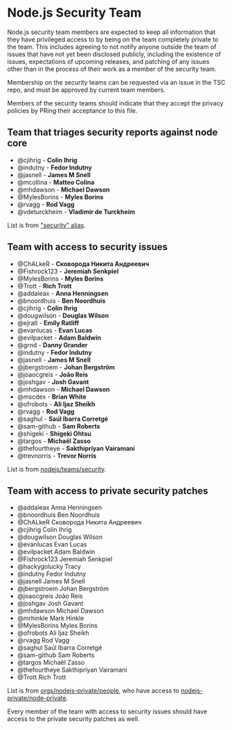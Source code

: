 # Node.js Security Team

Node.js security team members are expected to keep all information that they have
privileged access to by being on the team completely private to the team. This
includes agreeing to not notify anyone outside the team of issues that have not
yet been disclosed publicly, including the existence of issues, expectations of
upcoming releases, and patching of any issues other than in the process of their
work as a member of the security team.

Membership on the security teams can be requested via an issue in the TSC repo,
and must be approved by current team members.

Members of the security teams should indicate that they accept the privacy
policies by PRing their acceptance to this file.

## Team that triages security reports against node core

- @cjihrig - **Colin Ihrig**
- @indutny - **Fedor Indutny**
- @jasnell - **James M Snell**
- @mcollina - **Matteo Colina**
- @mhdawson - **Michael Dawson**
- @MylesBorins - **Myles Borins**
- @rvagg - **Rod Vagg**
- @vdeturckheim - **Vladimir de Turckheim**

List is from ["security" alias](https://github.com/nodejs/email/blob/master/iojs.org/aliases.json).

## Team with access to security issues

- @ChALkeR - **Сковорода Никита Андреевич**
- @Fishrock123 - **Jeremiah Senkpiel**
- @MylesBorins - **Myles Borins**
- @Trott - **Rich Trott**
- @addaleax - **Anna Henningsen**
- @bnoordhuis - **Ben Noordhuis**
- @cjihrig - **Colin Ihrig**
- @dougwilson - **Douglas Wilson**
- @ejratl - **Emily Ratliff**
- @evanlucas - **Evan Lucas**
- @evilpacket - **Adam Baldwin**
- @grnd - **Danny Grander**
- @indutny - **Fedor Indutny**
- @jasnell - **James M Snell**
- @jbergstroem - **Johan Bergström**
- @joaocgreis - **João Reis**
- @joshgav - **Josh Gavant**
- @mhdawson - **Michael Dawson**
- @mscdex - **Brian White**
- @ofrobots - **Ali Ijaz Sheikh**
- @rvagg - **Rod Vagg**
- @saghul - **Saúl Ibarra Corretgé**
- @sam-github - **Sam Roberts**
- @shigeki - **Shigeki Ohtsu**
- @targos - **Michaël Zasso**
- @thefourtheye - **Sakthipriyan Vairamani**
- @trevnorris - **Trevor Norris**

List is from [nodejs/teams/security](https://github.com/orgs/nodejs/teams/security/members).

## Team with access to private security patches

- @addaleax     Anna Henningsen
- @bnoordhuis	Ben Noordhuis
- @ChALkeR	Сковорода Никита Андреевич
- @cjihrig	Colin Ihrig
- @dougwilson	Douglas Wilson
- @evanlucas	Evan Lucas
- @evilpacket	Adam Baldwin
- @Fishrock123	Jeremiah Senkpiel
- @hackygolucky	Tracy
- @indutny	Fedor Indutny
- @jasnell	James M Snell
- @jbergstroem	Johan Bergström
- @joaocgreis	João Reis
- @joshgav	Josh Gavant
- @mhdawson	Michael Dawson
- @mrhinkle	Mark Hinkle
- @MylesBorins	Myles Borins
- @ofrobots	Ali Ijaz Sheikh
- @rvagg	Rod Vagg
- @saghul	Saúl Ibarra Corretgé
- @sam-github	Sam Roberts
- @targos	Michaël Zasso
- @thefourtheye	Sakthipriyan Vairamani
- @Trott	Rich Trott

List is from
[orgs/nodejs-private/people](https://github.com/orgs/nodejs-private/people),
who have access to
[nodejs-private/node-private](https://github.com/nodejs-private/node-private).

Every member of the team with access to security issues should have access to
the private security patches as well.
